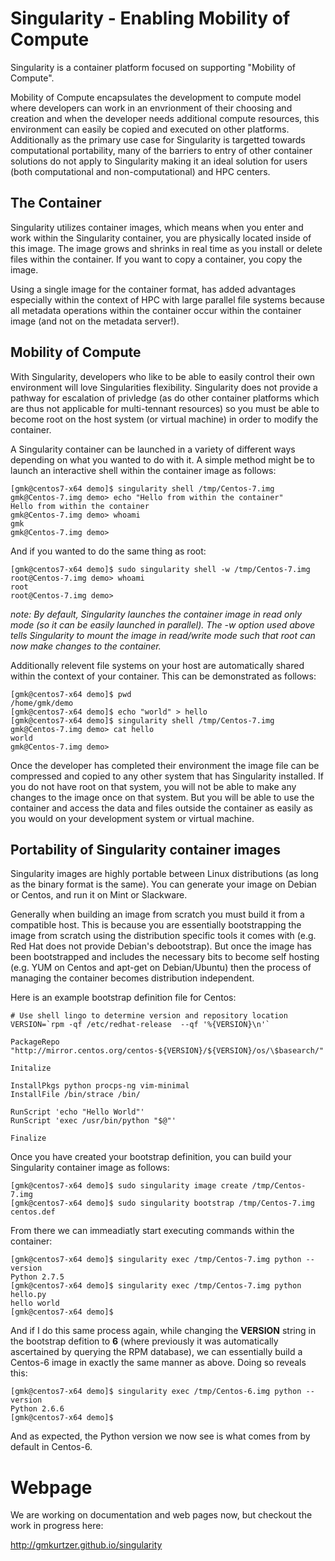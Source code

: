 # Singularity - Enabling Mobility of Compute

Singularity is a container platform focused on supporting "Mobility of
Compute".

Mobility of Compute encapsulates the development to compute model where
developers can work in an envrionment of their choosing and creation and
when the developer needs additional compute resources, this environment
can easily be copied and executed on other platforms. Additionally as
the primary use case for Singularity is targetted towards computational
portability, many of the barriers to entry of other container solutions
do not apply to Singularity making it an ideal solution for users (both
computational and non-computational) and HPC centers.

## The Container
Singularity utilizes container images, which means when you enter and
work within the Singularity container, you are physically located inside
of this image. The image grows and shrinks in real time as you install
or delete files within the container. If you want to copy a container,
you copy the image.

Using a single image for the container format, has added advantages
especially within the context of HPC with large parallel file systems
because all metadata operations within the container occur within the
container image (and not on the metadata server!).

## Mobility of Compute
With Singularity, developers who like to be able to easily control their
own environment will love Singularities flexibility. Singularity does not
provide a pathway for escalation of privledge (as do other container
platforms which are thus not applicable for multi-tennant resources) so
you must be able to become root on the host system (or virtual machine)
in order to modify the container.

A Singularity container can be launched in a variety of different ways
depending on what you wanted to do with it. A simple method might be to
launch an interactive shell within the container image as follows:

    [gmk@centos7-x64 demo]$ singularity shell /tmp/Centos-7.img 
    gmk@Centos-7.img demo> echo "Hello from within the container"
    Hello from within the container
    gmk@Centos-7.img demo> whoami
    gmk
    gmk@Centos-7.img demo> 

And if you wanted to do the same thing as root:

    [gmk@centos7-x64 demo]$ sudo singularity shell -w /tmp/Centos-7.img 
    root@Centos-7.img demo> whoami
    root
    root@Centos-7.img demo> 

*note: By default, Singularity launches the container image in read
only mode (so it can be easily launched in parallel). The -w option
used above tells Singularity to mount the image in read/write mode such
that root can now make changes to the container.*

Additionally relevent file systems on your host are automatically shared
within the context of your container. This can be demonstrated as
follows:

    [gmk@centos7-x64 demo]$ pwd
    /home/gmk/demo
    [gmk@centos7-x64 demo]$ echo "world" > hello
    [gmk@centos7-x64 demo]$ singularity shell /tmp/Centos-7.img 
    gmk@Centos-7.img demo> cat hello
    world
    gmk@Centos-7.img demo> 

Once the developer has completed their environment the image file can be
compressed and copied to any other system that has Singularity installed.
If you do not have root on that system, you will not be able to make any
changes to the image once on that system. But you will be able to use
the container and access the data and files outside the container as
easily as you would on your development system or virtual machine.

## Portability of Singularity container images
Singularity images are highly portable between Linux distributions (as
long as the binary format is the same). You can generate your image on
Debian or Centos, and run it on Mint or Slackware.

Generally when building an image from scratch you must build it from a
compatible host. This is because you are essentially bootstrapping the
image from scratch using the distribution specific tools it comes with
(e.g. Red Hat does not provide Debian's debootstrap). But once the
image has been bootstrapped and includes the necessary bits to become
self hosting (e.g. YUM on Centos and apt-get on Debian/Ubuntu) then
the process of managing the container becomes distribution independent.

Here is an example bootstrap definition file for Centos:

    # Use shell lingo to determine version and repository location
    VERSION=`rpm -qf /etc/redhat-release  --qf '%{VERSION}\n'`
    
    PackageRepo "http://mirror.centos.org/centos-${VERSION}/${VERSION}/os/\$basearch/"
    
    Initalize
    
    InstallPkgs python procps-ng vim-minimal
    InstallFile /bin/strace /bin/
    
    RunScript 'echo "Hello World"'
    RunScript 'exec /usr/bin/python "$@"'
    
    Finalize

Once you have created your bootstrap definition, you can build your
Singularity container image as follows:

    [gmk@centos7-x64 demo]$ sudo singularity image create /tmp/Centos-7.img
    [gmk@centos7-x64 demo]$ sudo singularity bootstrap /tmp/Centos-7.img centos.def

From there we can immeadiatly start executing commands within the
container:

    [gmk@centos7-x64 demo]$ singularity exec /tmp/Centos-7.img python --version
    Python 2.7.5
    [gmk@centos7-x64 demo]$ singularity exec /tmp/Centos-7.img python hello.py 
    hello world
    [gmk@centos7-x64 demo]$ 

And if I do this same process again, while changing the **VERSION**
string in the bootstrap defition to **6** (where previously it was
automatically ascertained by querying the RPM database), we can
essentially build a Centos-6 image in exactly the same manner as
above. Doing so reveals this:

    [gmk@centos7-x64 demo]$ singularity exec /tmp/Centos-6.img python --version
    Python 2.6.6
    [gmk@centos7-x64 demo]$ 

And as expected, the Python version we now see is what comes from by 
default in Centos-6.

# Webpage
We are working on documentation and web pages now, but checkout the work
in progress here:

http://gmkurtzer.github.io/singularity
